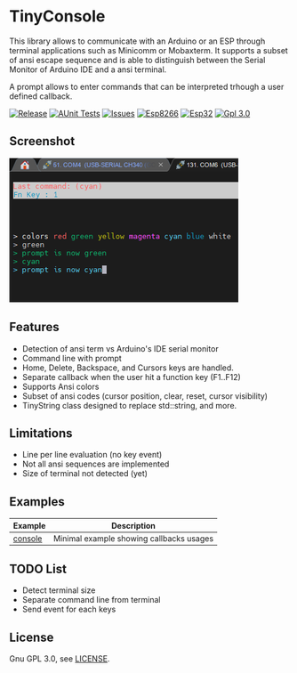 # TinyConsole
This library allows to communicate with an Arduino or an ESP through terminal  applications such as Minicomm or Mobaxterm.
It supports a subset of ansi escape sequence and is able to distinguish between the Serial Monitor of Arduino IDE and a ansi terminal.

A prompt allows to enter commands that can be interpreted trhough a user defined callback.

[![Release](https://img.shields.io/github/v/release/hsaturn/TinyConsole)](https://github.com/hsaturn/TinyConsole/releases)
[![AUnit Tests](https://github.com/hsaturn/TinyConsole/actions/workflows/aunit.yml/badge.svg)](https://github.com/hsaturn/TinyMqtt/actions/workflows/aunit.yml)
[![Issues](https://img.shields.io/github/issues/hsaturn/TinyConsole)](https://github.com/hsaturn/TinyConsole/issues)
[![Esp8266](https://img.shields.io/badge/platform-ESP8266-green)](https://www.espressif.com/en/products/socs/esp8266)
[![Esp32](https://img.shields.io/badge/platform-ESP32-green)](https://www.espressif.com/en/products/socs/esp32)
[![Gpl 3.0](https://img.shields.io/github/license/hsaturn/TinyConsole)](https://www.gnu.org/licenses/gpl-3.0.fr.html)

## Screenshot
![Screenshot](/TinyConsole.png)

## Features

- Detection of ansi term vs Arduino's IDE serial monitor
- Command line with prompt
- Home, Delete, Backspace, and Cursors keys are handled.
- Separate callback when the user hit a function key (F1..F12)
- Supports Ansi colors
- Subset of ansi codes (cursor position, clear, reset, cursor visibility)
- TinyString class designed to replace std::string, and more.

## Limitations

- Line per line evaluation (no key event)
- Not all ansi sequences are implemented
- Size of terminal not detected (yet)

## Examples

| Example             | Description                                |
| ------------------- | ------------------------------------------ |
| [console](https://github.com/hsaturn/TinyConsole/tree/main/examples/console/console.ino) | Minimal example showing callbacks usages |

## TODO List
* Detect terminal size
* Separate command line from terminal
* Send event for each keys

## License
Gnu GPL 3.0, see [LICENSE](https://github.com/hsaturn/TinyMqtt/blob/main/LICENSE).

